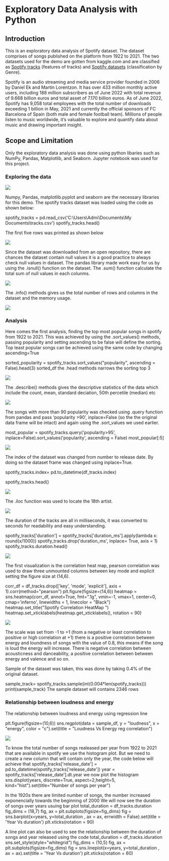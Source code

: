 # Exploratory Data Analysis with Python

## Introduction
This is an exploratory data analysis of Spotify dataset. The dataset comprises of songs published on the platform from 1922 to 2021. The two datasets used for the demo are gotten from kaggle.com and are classified as [Spotify tracks](https://www.kaggle.com/datasets/zaheenhamidani/ultimate-spotify-tracks-db) (features of tracks) and [Soptify datasets](https://www.kaggle.com/datasets/lehaknarnauli/spotify-datasets) (classification by Genre).

Spotify is an audio streaming and media service provider founded in 2006 by Daniel Ek and Martin Lorentzon. It has over 433 million monthly active users, including 188 million subscribers as of June 2022 with total revenue of 9.668 billion euros and total asset of 7.170 billion euros. As of June 2022, Spotify has 9,058 total employees with the total number of downloads exceeding 1 billion in May, 2021 and currently the official sponsors of FC Barcelona of Spain (both male and female football team). Millions of people listen to music worldwide, it’s valuable to explore and quantify data about music and drawing important insight.

## Scope and Limitation

Only the exploratory data analysis was done using python libaries such as NumPy, Pandas, Matplotlib, and Seaborn. Jupyter notebook was used for this project.

### Exploring the data

![](Spotify_dataset.JPG)

Numpy, Pandas, matplotlib.pyplot and seaborn are the necessary libraries for this demo. The spotify tracks dataset was loaded using the code as shown below:

spotify_tracks = pd.read_csv('C:\\Users\\Admi\\Documents\\My Documents\\tracks.csv')
spotify_tracks.head()

The first five rows was printed as shown below

![](Head.JPG)

Since the dataset was downloaded from an open repository, there are chances the dataset contain null values it is a good practice to always check null values in dataset. The pandas library made work easy for us by using the .isnull() function on the dataset. The .sum() function calculate the total sum of null values in each colunms.

![](isnull.JPG)

The .info() methods gives us the total number of rows and columns in the dataset and the memory usage.

![](info.JPG)

### Analysis

Here comes the first analysis, finding the top most popular songs in spotify from 1922 to 2021. This was achieved by using the .sort_values() methods, passing popularity and setting ascending to be false will define the sorting. Top least popular songs can be achieved using the same code by changing ascending=True

sorted_popularity = spotify_tracks.sort_values("popularity", ascending = False).head(3)
sorted_df
the .head methods narrows the sorting top 3

![](popularity.JPG)

The .describe() methods gives the descriptive statistics of the data which include the count, mean, standard deciation, 50th percetile (median) etc

![](describe.JPG)

The songs with more than 90 popularity was checked using .query function from pandas and pass ‘popularity >90’, inplace=False (so the the original data frame will be intact) and again using the .sort_values we used earlier.

most_popular = spotify_tracks.query('popularity>95', inplace=False).sort_values('popularity', ascending = False) 
most_popular[:5]

![](most_popular.JPG)

The index of the dataset was changed from number to release date. By doing so the dataset frame was changed using inplace=True.

spotify_tracks.index= pd.to_datetime(df_tracks.index)

spotify_tracks.head()

![](idex.JPG)

The .iloc function was used to locate the 18th artist.

![](name_and_popularity.JPG)


The duration of the tracks are all in milliseconds, it was converted to seconds for readability and easy understanding.

spotify_tracks['duration'] = spotify_tracks['duration_ms'].apply(lambda x: round(x/1000))
spotify_tracks.drop('duration_ms', inplace= True, axis = 1)
spotify_tracks.duration.head()

![](ms_to_s.JPG)

The first visualization is the correlation heat map, pearson correlation was used to draw three unmounted columns between key mode and explicit setting the figure size at (14,6).

corr_df = df_tracks.drop(['key', 'mode', 'explicit'], axis = 1).corr(method="pearson")
plt.figure(figsize=(14,6))
heatmap = sns.heatmap(corr_df, annot=True, fmt=".1g", vmin=-1, vmax=1, center=0, cmap='inferno', linewidths = 1, linecolor = "Black")
heatmap.set_title("Spotify Correlation HeatMap ")
heatmap.set_xticklabels(heatmap.get_xticklabels(), rotation = 90)

![](correlation.JPG)

The scale was set from -1 to +1 (from a negative or least correlation to positive or high correlation at +1) there is a positive correlation between energy and loundness of songs with the value of 0.8, this means if the song is loud the energy will increase. There is negative correlation between acousticness and danceability, a positive correlation between between energy and valence and so on.

Sample of the dataset was taken, this was done by taking 0.4% of the original dataset.

sample_track= spotify_tracks.sample(int(0.004*len(spotify_tracks)))
print(sample_track)
The sample dataset will contains 2346 rows

### Relationship between loudness and energy
The relationship between loudness and energy using regression line

plt.figure(figsize=(10,6))
sns.regplot(data = sample_df, y = "loudness", x = "energy", color = "c").set(title = "Loudness Vs Energy reg correlation")

![](Loudness_vs_Energy.jpg)

To know the total number of songs realeased per year from 1922 to 2021 that are available in spotify we use the histogram plot. But we need to create a new column that will contain only the year, the code below will achieve that
spotify_tracks['release_date'] = pd.to_datetime(spotify_tracks['release_date'])
year = spotify_tracks['release_date'].dt.year
we now plot the histogram 
sns.displot(years, discrete=True, aspect=2,height=5, kind="hist").set(title="Number of songs per year")


In the 1920s there are limited number of songs, the number increased exponencially towards the beginning of 2000
We will now see the duration of songs over years usuing bar plot
total_duration = df_tracks.duration
fig_dims = (18,7)
fig, ax = plt.subplots(figsize=fig_dims)
fig = sns.barplot(x=years, y=total_duration , ax = ax, errwidth = False).set(title = 'Year Vs duration')
plt.xticks(rotation = 90)


A line plot can also be used to see the relationship between the duration of songs and year released using the code
total_duration = df_tracks.iduration
sns.set_style(style="whitegrid")
fig_dims = (10,5)
fig, ax = plt.subplots(figsize=fig_dims)
fig = sns.lineplot(x=years, y=total_duration , ax = ax).set(title = 'Year Vs duration')
plt.xticks(rotation = 60)

